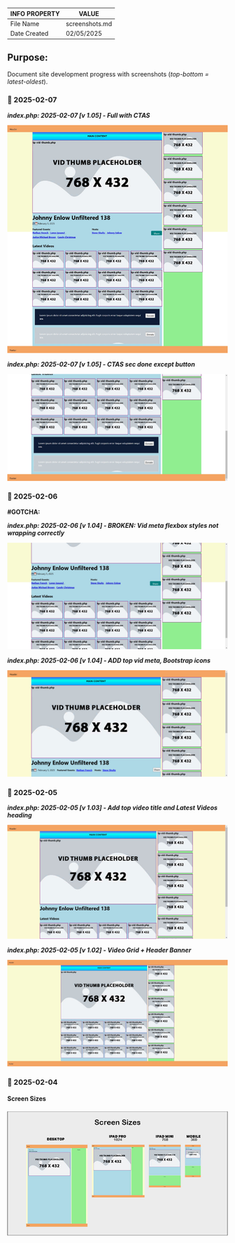 | INFO PROPERTY | VALUE          |
| ------------- | -------------- |
| File Name     | screenshots.md |
| Date Created  | 02/05/2025     |

## Purpose:

Document site development progress with screenshots (_top-bottom = latest-oldest_).

### 📆 2025-02-07

**_index.php: 2025-02-07 [v 1.05] - Full with CTAS_**

![index.php: 2025-02-07 [v 1.05] - Full with CTAS](/screens/screen-105--01--index-f.jpg)



**_index.php: 2025-02-07 [v 1.05] - CTAS sec done except button_**

![index.php: 2025-02-07 [v 1.05] - CTAS sec done except button](/screens/screen-105--01--index--sec-ctas.jpg)

### 📆 2025-02-06

**#GOTCHA:**

**_index.php: 2025-02-06 [v 1.04] - BROKEN: Vid meta flexbox styles not wrapping correctly_**

![index.php: 2025-02-06 [v 1.04] - BROKEN: Vid meta flexbox styles not wrapping correctly](/screens/screen-104--08--err--index--vid-meta-flex.jpg)


**_index.php: 2025-02-06 [v 1.04] - ADD top vid meta, Bootstrap icons_**

![index.php: 2025-02-06 [v 1.04] - ADD top vid meta, Bootstrap icons](/screens/screen-104--01--index-af.jpg)


### 📆 2025-02-05

**_index.php: 2025-02-05 [v 1.03] - Add top video title and Latest Videos heading_**

![index.php: 2025-02-05 [v 1.03] - Add top video title and Latest Videos heading](/screens/screen-002--index-06.jpg)

**_index.php: 2025-02-05 [v 1.02] - Video Grid + Header Banner_**

![index.php: 2025-02-05 [v 1.02] - Video Grid + Header Banner](/screens/screen-002--index-05.jpg)

### 📆 2025-02-04

#### Screen Sizes

![index.php [branch 03]](/img/ehd-mockup-sizes-02.jpg)

